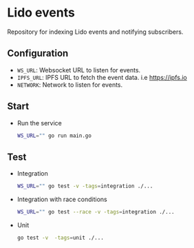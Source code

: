 # Lido events

Repository for indexing Lido events and notifying subscribers.

## Configuration

- `WS_URL`: Websocket URL to listen for events.
- `IPFS_URL`: IPFS URL to fetch the event data. i.e https://ipfs.io
- `NETWORK`: Network to listen for events.

## Start 

- Run the service

    ```bash
    WS_URL="" go run main.go
    ```

## Test

- Integration

    ```bash
    WS_URL="" go test -v -tags=integration ./...  
    ```

- Integration with race conditions

    ```bash
    WS_URL="" go test --race -v -tags=integration ./...  
    ```

- Unit

    ```bash
    go test -v  -tags=unit ./...
    ```
